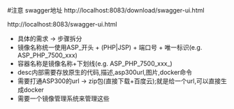 #注意
swagger地址
http://localhost:8083/download/swagger-ui.html

http://localhost:8083/swagger-ui.html


* 具体的需求 -> 步骤拆分
 * 镜像名称统一使用ASP_开头 + (PHP|JSP) + 端口号 + 唯一标识(e.g. ASP_PHP_7500_xxx)
 * 容器名称是镜像名称+下划线(e.g. ASP_PHP_7500_xxx_)
 * desc内部需要存放原生的代码,描述,asp300url,图片,docker命令
 * 需要打通ASP300的url -> zip包(直接下载+百度云);就是给一个url,可以直接生成docker
 * 需要一个镜像管理系统来管理这些
